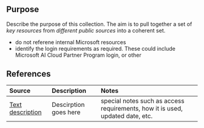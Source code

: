 # <Collection Title>



## Purpose

Describe the purpose of this collection. The aim is to pull together a set of *key resources* from *different public sources* into a coherent set.

- do not referene internal Microsoft resources
- identify the login requirements as required. These could include Microsoft AI Cloud Partner Program login, or other

## References


Source | Description | Notes
:----- | :-----  | :-----
[Text description](http://www.microsoft.com) | Descirption goes here | special notes such as access requirements, how it is used, updated date, etc.
